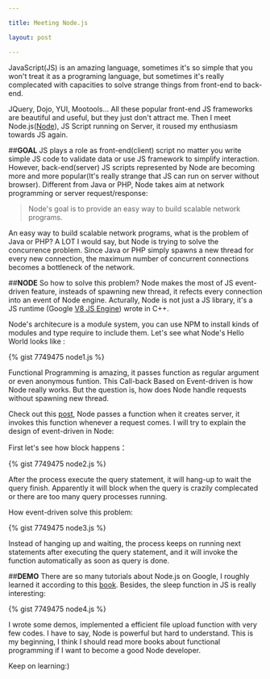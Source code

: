 ```yaml
---

title: Meeting Node.js

layout: post

---
```

JavaScript(JS) is an amazing language, sometimes it's so simple that you won't treat it as a programing language, but sometimes it's really complecated with capacities to solve strange things from front-end to back-end.

JQuery, Dojo, YUI, Mootools... All these popular front-end JS frameworks are beautiful and useful, but they just don't attract me. Then I meet Node.js([Node][1]), JS Script running on Server, it roused my enthusiasm towards JS again.

##**GOAL**
JS plays a role as front-end(client) script no matter you write simple JS code to validate data or use JS framework to simplify interaction. However, back-end(server) JS scripts represented by Node are becoming more and more popular(It's really strange that JS can run on server without browser). Different from Java or PHP, Node takes aim at network programming or server request/response:

>Node's goal is to provide an easy way to build scalable network programs.

An easy way to build scalable network programs, what is the problem of Java or PHP? A LOT I would say, but Node is trying to solve the concurrence problem. Since Java or PHP simply spawns a new thread for every new connection, the maximum number of concurrent connections becomes a bottleneck of the network.

##**NODE**
So how to solve this problem? Node makes the most of JS event-driven feature, insteads of spawning new thread, it refects every connection into an event of Node engine. Acturally, Node is not just a JS library, it's a JS runtime (Google [V8 JS Engine][3]) wrote in C++.

Node's architecure is a module system, you can use NPM to install kinds of modules and type require to include them. Let's see what Node's Hello World looks like :

{% gist 7749475 node1.js %}

Functional Programming is amazing, it passes function as regular argument or even anonymous funtion. This Call-back Based on Event-driven is how Node really works. But the question is, how does Node handle requests without spawning new thread. 

Check out this [post][4], Node passes a function when it creates server, it invokes this function whenever a request comes. I will try to explain the design of event-driven in Node:

First let's see how block happens：

{% gist 7749475 node2.js %}

After the process execute the query statement, it will hang-up to wait the query finish. Apparently it will block when the query is crazily complecated or there are too many query processes running.

How event-driven solve this problem:

{% gist 7749475 node3.js %}

Instead of hanging up and waiting, the process keeps on running next statements after executing the query statement, and it will invoke the function automatically as soon as query is done.

##**DEMO**
There are so many tutorials about Node.js on Google, I roughly learned it according to this [book][5]. Besides, the sleep function in JS is really interesting:

{% gist 7749475 node4.js %}

I wrote some demos, implemented a efficient file upload function with very few codes. I have to say, Node is powerful but hard to understand. This is my beginning, I think I should read more books about functional programming if I want to become a good Node developer.

Keep on learning:)

[1]:http://nodejs.org/
[2]:http://en.wikipedia.org/wiki/Event-driven_programming
[3]:http://code.google.com/p/v8/
[4]:http://debuggable.com/posts/understanding-node-js:4bd98440-45e4-4a9a-8ef7-0f7ecbdd56cb
[5]:http://www.nodebeginner.org/index-zh-cn.html